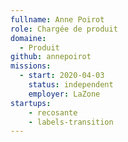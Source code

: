 ```yaml
---
fullname: Anne Poirot
role: Chargée de produit
domaine:
  - Produit
github: annepoirot
missions:
  - start: 2020-04-03
    status: independent
    employer: LaZone
startups:
    - recosante
    - labels-transition
---
```

